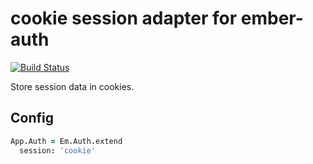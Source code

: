 # cookie session adapter for ember-auth

[![Build Status](https://secure.travis-ci.org/heartsentwined/ember-auth-session-cookie.png)](http://travis-ci.org/heartsentwined/ember-auth-session-cookie)

Store session data in cookies.

## Config

```coffeescript
App.Auth = Em.Auth.extend
  session: 'cookie'
```
